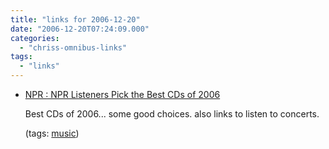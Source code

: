 ```yaml
---
title: "links for 2006-12-20"
date: "2006-12-20T07:24:09.000"
categories: 
  - "chriss-omnibus-links"
tags: 
  - "links"
---
```


- [NPR : NPR Listeners Pick the Best CDs of 2006](http://www.npr.org/templates/story/story.php?storyId=6557143&ft=1&f=1039)
    
    Best CDs of 2006... some good choices. also links to listen to concerts.
    
    (tags: [music](http://del.icio.us/hubbsc/music))
